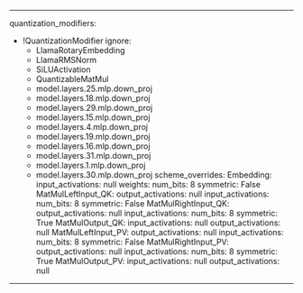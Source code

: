 ---

quantization_modifiers:
 - !QuantizationModifier
    ignore:
      - LlamaRotaryEmbedding
      - LlamaRMSNorm
      - SiLUActivation
      - QuantizableMatMul
      - model.layers.25.mlp.down_proj
      - model.layers.18.mlp.down_proj
      - model.layers.29.mlp.down_proj
      - model.layers.15.mlp.down_proj
      - model.layers.4.mlp.down_proj 
      - model.layers.19.mlp.down_proj
      - model.layers.16.mlp.down_proj
      - model.layers.31.mlp.down_proj
      - model.layers.1.mlp.down_proj
      - model.layers.30.mlp.down_proj
    scheme_overrides:
      Embedding:
        input_activations: null
        weights:
          num_bits: 8
          symmetric: False
      MatMulLeftInput_QK:
        output_activations: null
        input_activations:
          num_bits: 8
          symmetric: False
      MatMulRightInput_QK:
        output_activations: null
        input_activations:
          num_bits: 8
          symmetric: True
      MatMulOutput_QK:
        input_activations: null
        output_activations: null
      MatMulLeftInput_PV:
        output_activations: null
        input_activations:
          num_bits: 8
          symmetric: False
      MatMulRightInput_PV:
        output_activations: null
        input_activations:
          num_bits: 8
          symmetric: True
      MatMulOutput_PV:
        input_activations: null
        output_activations: null

---